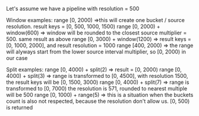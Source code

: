 Let's assume we have a pipeline with resolution = 500

Window examples:
range [0, 2000) =>this will create one bucket / source resolution. result keys = [0, 500, 1000, 1500)
range [0, 2000) + window(600) => window will be rounded to the closest source multiplier = 500. same result as above
range [0, 3000) + window(1200) => result keys = [0, 1000, 2000], and result resolution = 1000
range [400, 2000) => the range will alyways start from the lower source interval multiplier, so [0, 2000) in our case

Split examples:
range [0, 4000) + split(2) => result = [0, 2000)
range [0, 4000) + split(3) => range is transformed to [0, 4500], with resolution 1500, the result keys will be [0, 1500, 3000)
range [0, 4000) + split(7) => range is transformed to [0, 7000)  the resolution is 571, rounded to nearest multiple will be 500
range [0, 1000) + range(5) => this is a situation when the buckets count is also not respected, because the resolution don't allow us. [0, 500) is returned
